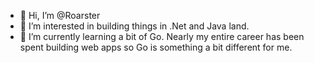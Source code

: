- 👋 Hi, I’m @Roarster
- 👀 I’m interested in building things in .Net and Java land.
- 🌱 I’m currently learning a bit of Go. Nearly my entire career has been spent building web apps so Go is something a bit different for me.

<!---
Roarster/Roarster is a ✨ special ✨ repository because its `README.md` (this file) appears on your GitHub profile.
You can click the Preview link to take a look at your changes.
--->
